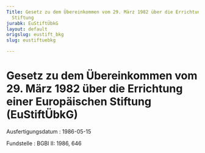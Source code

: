 ```yaml
---
Title: Gesetz zu dem Übereinkommen vom 29. März 1982 über die Errichtung einer Europäischen
  Stiftung
jurabk: EuStiftÜbkG
layout: default
origslug: eustift_bkg
slug: eustiftuebkg

---
```


# Gesetz zu dem Übereinkommen vom 29. März 1982 über die Errichtung einer Europäischen Stiftung (EuStiftÜbkG)

Ausfertigungsdatum
:   1986-05-15

Fundstelle
:   BGBl II: 1986, 646

